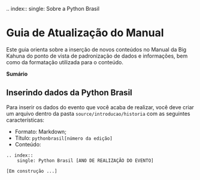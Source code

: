 .. index::
    single: Sobre a Python Brasil

# Guia de Atualização do Manual

Este guia orienta sobre a inserção de novos conteúdos no Manual da Big Kahuna do ponto de vista de padronização de dados e informações, bem como da formatação utilizada para o conteúdo.

**Sumário**

## Inserindo dados da Python Brasil
Para inserir os dados do evento que você acaba de realizar, você deve criar um arquivo dentro da pasta `source/introducao/historia` com as seguintes características:

- Formato: Markdown;
- Título: `pythonbrasil[número da edição]`
- Conteúdo:

```
.. index::
    single: Python Brasil [ANO DE REALIZAÇÃO DO EVENTO]

[Em construção ...]
```
